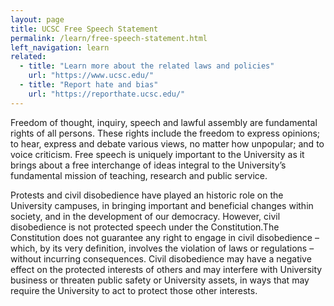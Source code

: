 ```yaml
---
layout: page
title: UCSC Free Speech Statement
permalink: /learn/free-speech-statement.html
left_navigation: learn
related:
  - title: "Learn more about the related laws and policies"
    url: "https://www.ucsc.edu/"
  - title: "Report hate and bias"
    url: "https://reporthate.ucsc.edu/"
---
```


Freedom of thought, inquiry, speech and lawful assembly are fundamental rights of all persons. These rights include the freedom to express opinions; to hear, express and debate various views, no matter how unpopular; and to voice criticism. Free speech is uniquely important to the University as it brings about a free interchange of ideas integral to the University’s fundamental mission of teaching, research and public service.

Protests and civil disobedience have played an historic role on the University campuses, in bringing important and beneficial changes within society, and in the development of our democracy. However, civil disobedience is not protected speech under the Constitution.The Constitution does not guarantee any right to engage in civil disobedience – which, by its very definition, involves the violation of laws or regulations – without incurring consequences. Civil disobedience may have a negative effect on the protected interests of others and may interfere with University business or threaten public safety or University assets, in ways that may require the University to act to protect those other interests.

